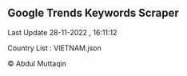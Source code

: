 

## Google Trends Keywords Scraper 
 
Last Update 28-11-2022 , 16:11:12

Country List :
VIETNAM.json



© Abdul Muttaqin 

